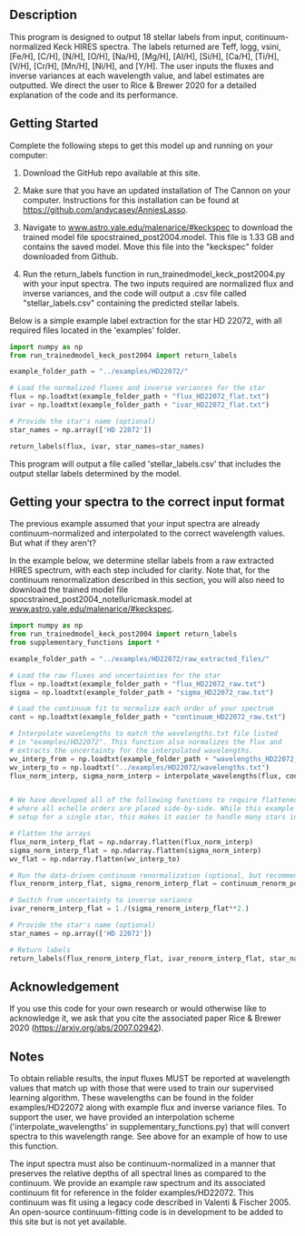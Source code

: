 ## Description

This program is designed to output 18 stellar labels from input, continuum-normalized Keck HIRES spectra. The labels returned are Teff, logg, vsini, [Fe/H], [C/H], [N/H], [O/H], [Na/H], [Mg/H], [Al/H], [Si/H], [Ca/H], [Ti/H], [V/H], [Cr/H], [Mn/H], [Ni/H], and [Y/H]. The user inputs the fluxes and inverse variances at each wavelength value, and label estimates are outputted. We direct the user to Rice & Brewer 2020 for a detailed explanation of the code and its performance.


## Getting Started

Complete the following steps to get this model up and running on your computer:

1. Download the GitHub repo available at this site.

2. Make sure that you have an updated installation of The Cannon on your computer. Instructions for this installation can be found at https://github.com/andycasey/AnniesLasso.

3. Navigate to www.astro.yale.edu/malenarice/#keckspec to download the trained model file spocstrained_post2004.model. This file is 1.33 GB and contains the saved model. Move this file into the "keckspec" folder downloaded from Github.

4. Run the return_labels function in run_trainedmodel_keck_post2004.py with your input spectra. The two inputs required are normalized flux and inverse variances, and the code will output a .csv file called "stellar_labels.csv" containing the predicted stellar labels.



Below is a simple example label extraction for the star HD 22072, with all required files located in the 'examples' folder.

```python
import numpy as np
from run_trainedmodel_keck_post2004 import return_labels

example_folder_path = "../examples/HD22072/"

# Load the normalized fluxes and inverse variances for the star
flux = np.loadtxt(example_folder_path + "flux_HD22072_flat.txt")
ivar = np.loadtxt(example_folder_path + "ivar_HD22072_flat.txt")

# Provide the star's name (optional)
star_names = np.array(['HD 22072'])

return_labels(flux, ivar, star_names=star_names)
```

This program will output a file called 'stellar_labels.csv' that includes the output stellar labels determined by the model.

## Getting your spectra to the correct input format

The previous example assumed that your input spectra are already continuum-normalized and interpolated to the correct wavelength values. But what if they aren't?

In the example below, we determine stellar labels from a raw extracted HIRES spectrum, with each step included for clarity. Note that, for the continuum renormalization described in this section, you will also need to download the trained model file spocstrained_post2004_notelluricmask.model at www.astro.yale.edu/malenarice/#keckspec.


```python
import numpy as np
from run_trainedmodel_keck_post2004 import return_labels
from supplementary_functions import *

example_folder_path = "../examples/HD22072/raw_extracted_files/"

# Load the raw fluxes and uncertainties for the star
flux = np.loadtxt(example_folder_path + "flux_HD22072_raw.txt")
sigma = np.loadtxt(example_folder_path + "sigma_HD22072_raw.txt")

# Load the continuum fit to normalize each order of your spectrum 
cont = np.loadtxt(example_folder_path + "continuum_HD22072_raw.txt")

# Interpolate wavelengths to match the wavelengths.txt file listed 
# in "examples/HD22072". This function also normalizes the flux and 
# extracts the uncertainty for the interpolated wavelengths.
wv_interp_from = np.loadtxt(example_folder_path + "wavelengths_HD22072_raw.txt")
wv_interp_to = np.loadtxt("../examples/HD22072/wavelengths.txt") 
flux_norm_interp, sigma_norm_interp = interpolate_wavelengths(flux, cont, wv_interp_from, wv_interp_to)


# We have developed all of the following functions to require flattened arrays, 
# where all echelle orders are placed side-by-side. While this example shows the 
# setup for a single star, this makes it easier to handle many stars in bulk. 

# Flatten the arrays
flux_norm_interp_flat = np.ndarray.flatten(flux_norm_interp)
sigma_norm_interp_flat = np.ndarray.flatten(sigma_norm_interp)
wv_flat = np.ndarray.flatten(wv_interp_to)

# Run the data-driven continuum renormalization (optional, but recommended)
flux_renorm_interp_flat, sigma_renorm_interp_flat = continuum_renorm_poly(flux_norm_interp_flat, sigma_norm_interp_flat, wv_flat)

# Switch from uncertainty to inverse variance
ivar_renorm_interp_flat = 1./(sigma_renorm_interp_flat**2.)

# Provide the star's name (optional)
star_names = np.array(['HD 22072'])

# Return labels
return_labels(flux_renorm_interp_flat, ivar_renorm_interp_flat, star_names=star_names)
```

## Acknowledgement
If you use this code for your own research or would otherwise like to acknowledge it, we ask that you cite the associated paper Rice & Brewer 2020 (https://arxiv.org/abs/2007.02942).


## Notes

To obtain reliable results, the input fluxes MUST be reported at wavelength values that match up with those that were used to train our supervised learning algorithm. These wavelengths can be found in the folder examples/HD22072 along with example flux and inverse variance files. To support the user, we have provided an interpolation scheme ('interpolate_wavelengths' in supplementary_functions.py) that will convert spectra to this wavelength range. See above for an example of how to use this function.

The input spectra must also be continuum-normalized in a manner that preserves the relative depths of all spectral lines as compared to the continuum. We provide an example raw spectrum and its associated continuum fit for reference in the folder examples/HD22072. This continuum was fit using a legacy code described in Valenti & Fischer 2005. An open-source continuum-fitting code is in development to be added to this site but is not yet available.
